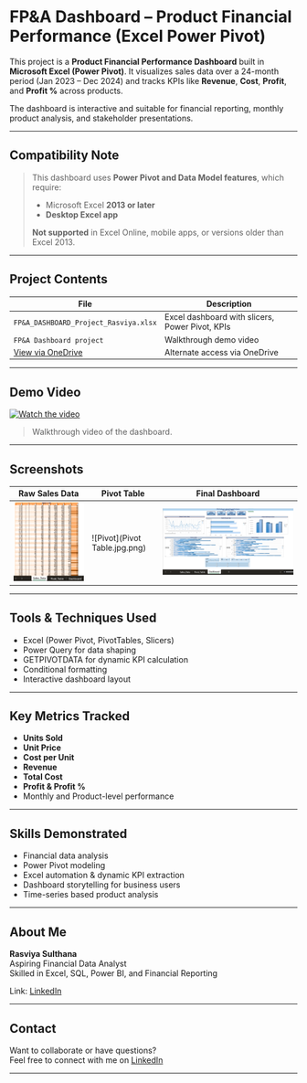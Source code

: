 #  FP&A Dashboard – Product Financial Performance (Excel Power Pivot)

This project is a **Product Financial Performance Dashboard** built in **Microsoft Excel (Power Pivot)**. It visualizes sales data over a 24-month period (Jan 2023 – Dec 2024) and tracks KPIs like **Revenue**, **Cost**, **Profit**, and **Profit %** across products.

The dashboard is interactive and suitable for financial reporting, monthly product analysis, and stakeholder presentations.

---

##  Compatibility Note

> This dashboard uses **Power Pivot and Data Model features**, which require:
> - Microsoft Excel **2013 or later**
> -  **Desktop Excel app**
>
>  **Not supported** in Excel Online, mobile apps, or versions older than Excel 2013.

---

##  Project Contents

| File | Description |
|------|-------------|
| `FP&A_DASHBOARD_Project_Rasviya.xlsx` | Excel dashboard with slicers, Power Pivot, KPIs |
| `FP&A Dashboard project` | Walkthrough demo video | link available below
|  [View via OneDrive](https://onedrive.live.com/personal/7c0e3f80c8b9fdd2/_layouts/15/doc2.aspx?sourcedoc=%7Bb4254fc9-f149-445e-bc17-600a36b82487%7D&action=default&redeem=aHR0cHM6Ly8xZHJ2Lm1zL3gvYy83YzBlM2Y4MGM4YjlmZGQyL0VjbFBKYlJKOFY1RXZCZGdDamE0SkljQnEybGxHSndtaEZsNXE2TS1tVm9CVXc_ZT1nenVxdk4&slrid=8593aca1-503f-0000-c7fe-453adccb8a3f&originalPath=aHR0cHM6Ly8xZHJ2Lm1zL3gvYy83YzBlM2Y4MGM4YjlmZGQyL0VjbFBKYlJKOFY1RXZCZGdDamE0SkljQnEybGxHSndtaEZsNXE2TS1tVm9CVXc_cnRpbWU9MEI1eksxUzIzVWc&CID=28b049f9-0397-45c5-a892-c949f58fdd9d&_SRM=0:G:40) | Alternate access via OneDrive |

---

##  Demo Video

[![Watch the video](https://img.youtube.com/vi/W6s9wpLblE4/0.jpg)](https://youtu.be/W6s9wpLblE4)

> Walkthrough video of the dashboard.

---

## Screenshots

| Raw Sales Data | Pivot Table | Final Dashboard |
|----------------|-------------|-----------------|
| ![Raw Data](Raw_data.jpg.png) | ![Pivot](Pivot Table.jpg.png) | ![Dashboard](Dashboard.jpg.png) |

---

## Tools & Techniques Used

- Excel (Power Pivot, PivotTables, Slicers)
- Power Query for data shaping
- GETPIVOTDATA for dynamic KPI calculation
- Conditional formatting
- Interactive dashboard layout

---

## Key Metrics Tracked

- **Units Sold**
- **Unit Price**
- **Cost per Unit**
- **Revenue**
- **Total Cost**
- **Profit & Profit %**
- Monthly and Product-level performance

---

## Skills Demonstrated

- Financial data analysis
- Power Pivot modeling
- Excel automation & dynamic KPI extraction
- Dashboard storytelling for business users
- Time-series based product analysis

---

## About Me

**Rasviya Sulthana**  
Aspiring Financial Data Analyst  
Skilled in Excel, SQL, Power BI, and Financial Reporting

Link: [LinkedIn](https://www.linkedin.com/in/rasviyasulthana)

---

## Contact

Want to collaborate or have questions?  
Feel free to connect with me on [LinkedIn](https://www.linkedin.com/in/rasviyasulthana)

---



